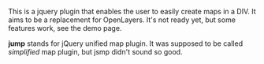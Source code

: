 This is a jquery plugin that enables the user to easily create maps in a DIV. It aims to be a replacement for OpenLayers. It's not ready yet, but some features work, see the demo page.

**jump** stands for jQuery unified map plugin. It was supposed to be called *simplified* map plugin, but jsmp didn't sound so good.
